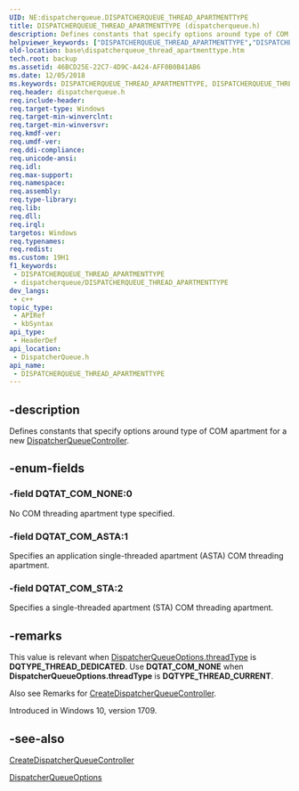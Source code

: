 ```yaml
---
UID: NE:dispatcherqueue.DISPATCHERQUEUE_THREAD_APARTMENTTYPE
title: DISPATCHERQUEUE_THREAD_APARTMENTTYPE (dispatcherqueue.h)
description: Defines constants that specify options around type of COM apartment for a new DispatcherQueueController.
helpviewer_keywords: ["DISPATCHERQUEUE_THREAD_APARTMENTTYPE","DISPATCHERQUEUE_THREAD_APARTMENTTYPE enumeration","DQTAT_COM_ASTA","DQTAT_COM_NONE","DQTAT_COM_STA","base.dispatcherqueue_thread_apartmenttype","dispatcherqueue/DISPATCHERQUEUE_THREAD_APARTMENTTYPE","dispatcherqueue/DQTAT_COM_ASTA","dispatcherqueue/DQTAT_COM_NONE","dispatcherqueue/DQTAT_COM_STA"]
old-location: base\dispatcherqueue_thread_apartmenttype.htm
tech.root: backup
ms.assetid: 46BCD25E-22C7-4D9C-A424-AFF0B0B41AB6
ms.date: 12/05/2018
ms.keywords: DISPATCHERQUEUE_THREAD_APARTMENTTYPE, DISPATCHERQUEUE_THREAD_APARTMENTTYPE enumeration, DQTAT_COM_ASTA, DQTAT_COM_NONE, DQTAT_COM_STA, base.dispatcherqueue_thread_apartmenttype, dispatcherqueue/DISPATCHERQUEUE_THREAD_APARTMENTTYPE, dispatcherqueue/DQTAT_COM_ASTA, dispatcherqueue/DQTAT_COM_NONE, dispatcherqueue/DQTAT_COM_STA
req.header: dispatcherqueue.h
req.include-header: 
req.target-type: Windows
req.target-min-winverclnt: 
req.target-min-winversvr: 
req.kmdf-ver: 
req.umdf-ver: 
req.ddi-compliance: 
req.unicode-ansi: 
req.idl: 
req.max-support: 
req.namespace: 
req.assembly: 
req.type-library: 
req.lib: 
req.dll: 
req.irql: 
targetos: Windows
req.typenames: 
req.redist: 
ms.custom: 19H1
f1_keywords:
 - DISPATCHERQUEUE_THREAD_APARTMENTTYPE
 - dispatcherqueue/DISPATCHERQUEUE_THREAD_APARTMENTTYPE
dev_langs:
 - c++
topic_type:
 - APIRef
 - kbSyntax
api_type:
 - HeaderDef
api_location:
 - DispatcherQueue.h
api_name:
 - DISPATCHERQUEUE_THREAD_APARTMENTTYPE
---
```


## -description

Defines constants that specify options around type of COM apartment for a new <a href="/uwp/api/windows.system.dispatcherqueuecontroller">DispatcherQueueController</a>.

## -enum-fields

### -field DQTAT_COM_NONE:0

No COM threading apartment type specified.

### -field DQTAT_COM_ASTA:1

Specifies an application single-threaded apartment (ASTA) COM threading apartment.

### -field DQTAT_COM_STA:2

Specifies a single-threaded apartment (STA) COM threading apartment.

## -remarks

This value is relevant when <a href="/windows/desktop/api/dispatcherqueue/ns-dispatcherqueue-dispatcherqueueoptions">DispatcherQueueOptions.threadType</a> is <b>DQTYPE_THREAD_DEDICATED</b>. Use <b>DQTAT_COM_NONE</b> when <b>DispatcherQueueOptions.threadType</b> is <b>DQTYPE_THREAD_CURRENT</b>.

Also see Remarks for [CreateDispatcherQueueController](./nf-dispatcherqueue-createdispatcherqueuecontroller.md).

Introduced in Windows 10, version 1709.

## -see-also

<a href="/windows/desktop/api/dispatcherqueue/nf-dispatcherqueue-createdispatcherqueuecontroller">CreateDispatcherQueueController</a>



<a href="/windows/desktop/api/dispatcherqueue/ns-dispatcherqueue-dispatcherqueueoptions">DispatcherQueueOptions</a>
